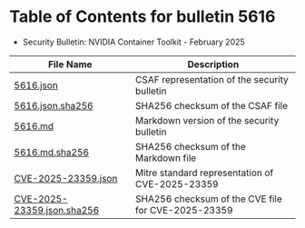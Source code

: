 # Table of Contents for bulletin 5616

 - Security Bulletin: NVIDIA Container Toolkit - February 2025

| File Name | Description |
|-----------|-------------|
| [5616.json](5616.json) | CSAF representation of the security bulletin |
| [5616.json.sha256](5616.json.sha256) | SHA256 checksum of the CSAF file |
| [5616.md](5616.md) | Markdown version of the security bulletin |
| [5616.md.sha256](5616.md.sha256) | SHA256 checksum of the Markdown file |
| [CVE-2025-23359.json](CVE-2025-23359.json) | Mitre standard representation of CVE-2025-23359 |
| [CVE-2025-23359.json.sha256](CVE-2025-23359.json.sha256) | SHA256 checksum of the CVE file for CVE-2025-23359 |
